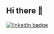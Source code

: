 ## Hi there 👋

<a href='https://www.linedin/in/russell-gooday-1b890a69/'><img alt='linkedin badge' src='https://img.shields.io/badge/LinkedIn-0077B5?style=for-the-badge&logo=linkedin&logoColor=white'></a>
